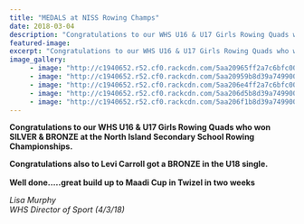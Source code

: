```yaml
---
title: "MEDALS at NISS Rowing Champs"
date: 2018-03-04
description: "Congratulations to our WHS U16 & U17 Girls Rowing Quads who won Silver & Bronze at the NISS Rowing Champs..."
featured-image: 
excerpt: "Congratulations to our WHS U16 & U17 Girls Rowing Quads who won Silver & Bronze at the NISS Rowing Champs..."
image_gallery:
     - image: "http://c1940652.r52.cf0.rackcdn.com/5aa20965ff2a7c6bfc000a5b/girls-U16-squad-SILVER.jpg"
     - image: "http://c1940652.r52.cf0.rackcdn.com/5aa20959b8d39a7499000a7a/girls-U16-squad-on-diasis-with-othersSILVER.jpg"
     - image: "http://c1940652.r52.cf0.rackcdn.com/5aa206e4ff2a7c6bfc000a55/girls-U17-squad-in-action.jpg"
     - image: "http://c1940652.r52.cf0.rackcdn.com/5aa206d5b8d39a7499000a74/girls-U17-squad-bronze-medal.jpg"
     - image: "http://c1940652.r52.cf0.rackcdn.com/5aa206f1b8d39a7499000a76/girls-U17-squad-on-diasis-with-othersjpg.jpg"
---
```


<p><strong>Congratulations to our WHS U16 &amp; U17 Girls Rowing Quads who&nbsp;won SILVER &amp; BRONZE at the North Island Secondary School Rowing Championships.</strong></p>
<p><strong>Congratulations also to Levi Carroll got a BRONZE in the U18 single.&nbsp;</strong><br /><strong></strong></p>
<p><strong>Well done.....great build up to Maadi Cup in Twizel in two weeks&nbsp;<span class="_5mfr _47e3"><img class="img" src="https://static.xx.fbcdn.net/images/emoji.php/v9/ff8/1/16/1f44d_1f3fc.png" alt="" width="16" height="16" /></span></strong></p>
<p><em>Lisa Murphy</em><br /><em>WHS Director of Sport (4/3/18)</em></p>

